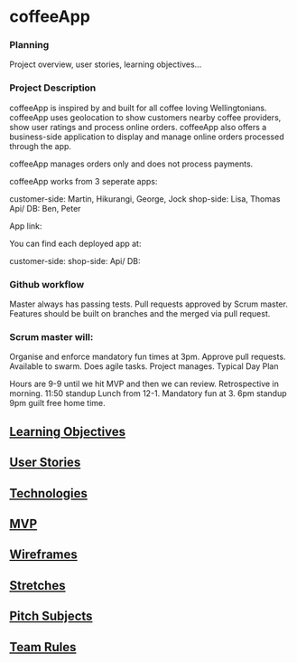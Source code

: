 # coffeeApp

### Planning

Project overview, user stories, learning objectives...

### Project Description

coffeeApp is inspired by and built for all coffee loving Wellingtonians. coffeeApp uses geolocation to show customers nearby coffee providers, show user ratings and process online orders. coffeeApp also offers a business-side application to display and manage online orders processed through the app.

coffeeApp manages orders only and does not process payments.

coffeeApp works from 3 seperate apps:

customer-side: Martin, Hikurangi, George, Jock
shop-side: Lisa, Thomas
Api/ DB: Ben, Peter

App link:

You can find each deployed app at:

customer-side: 
shop-side: 
Api/ DB: 

### Github workflow

Master always has passing tests.
Pull requests approved by Scrum master.
Features should be built on branches and the merged via pull request.

### Scrum master will: 

Organise and enforce mandatory fun times at 3pm.
Approve pull requests.
Available to swarm.
Does agile tasks.
Project manages.
Typical Day Plan

Hours are 9-9 until we hit MVP and then we can review.
Retrospective in morning.
11:50 standup
Lunch from 12-1.
Mandatory fun at 3.
6pm standup
9pm guilt free home time.

[Learning Objectives](learningObjectives.md)
---------------------

[User Stories](userStories.md)
------------  

[Technologies](technologies.md)
---------------------

[MVP](mvp.md)
---------------------

[Wireframes](wireframes.md)
------------

[Stretches](stretches.md)
-----------

[Pitch Subjects](pitchSubjects.md)
----------------

[Team Rules](teamRules.md)
------------
